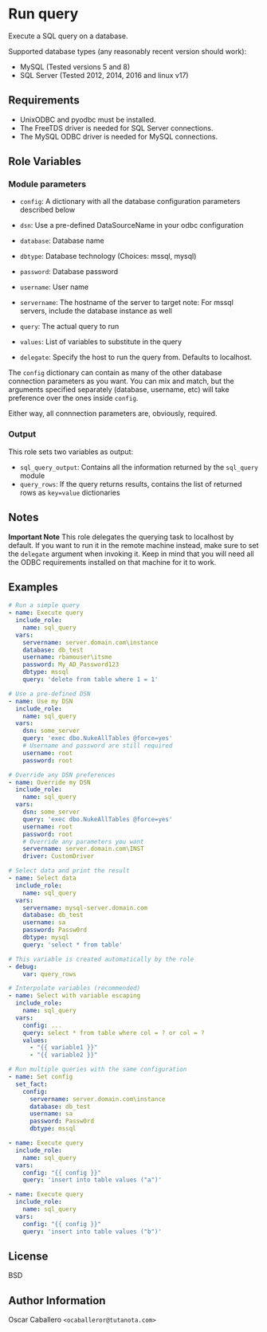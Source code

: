 Run query
=========

Execute a SQL query on a database.

Supported database types (any reasonably recent version should work):
- MySQL (Tested versions 5 and 8)
- SQL Server (Tested 2012, 2014, 2016 and linux v17)

Requirements
------------

* UnixODBC and pyodbc must be installed.
* The FreeTDS driver is needed for SQL Server connections.
* The MySQL ODBC driver is needed for MySQL connections.

Role Variables
--------------

### Module parameters
- `config`: A dictionary with all the database configuration parameters
  described below

- `dsn`: Use a pre-defined DataSourceName in your odbc configuration

- `database`: Database name

- `dbtype`: Database technology
  (Choices: mssql, mysql)

- `password`: Database password

- `username`: User name

- `servername`: The hostname of the server to target
  note: For mssql servers, include the database instance as well

- `query`: The actual query to run

- `values`: List of variables to substitute in the query

- `delegate`: Specify the host to run the query from. Defaults to localhost.

The `config` dictionary can contain as many of the other database connection
parameters as you want. You can mix and match, but the arguments specified
separately (database, username, etc) will take preference over the ones inside
`config`.

Either way, all connnection parameters are, obviously, required.

### Output

This role sets two variables as output:

- `sql_query_output`: Contains all the information returned by the `sql_query`
  module
- `query_rows`: If the query returns results, contains the list of returned rows
  as `key=value` dictionaries


Notes
-----
**Important Note**
This role delegates the querying task to localhost by default. If you want to run it in the remote machine instead, make sure to set the `delegate` argument when invoking it. Keep in mind that you will need all the ODBC requirements installed on that machine for it to work.


Examples
----------------

```yml
# Run a simple query
- name: Execute query
  include_role:
    name: sql_query
  vars:
    servername: server.domain.com\instance
    database: db_test
    username: rbamouser\itsme
    password: My_AD_Password123
    dbtype: mssql
    query: 'delete from table where 1 = 1'

# Use a pre-defined DSN
- name: Use my DSN
  include_role:
    name: sql_query
  vars:
    dsn: some_server
    query: 'exec dbo.NukeAllTables @force=yes'
    # Username and password are still required
    username: root
    password: root

# Override any DSN preferences
- name: Override my DSN
  include_role:
    name: sql_query
  vars:
    dsn: some_server
    query: 'exec dbo.NukeAllTables @force=yes'
    username: root
    password: root
    # Override any parameters you want
    servername: server.domain.com\INST
    driver: CustomDriver

# Select data and print the result
- name: Select data
  include_role:
    name: sql_query
  vars:
    servername: mysql-server.domain.com
    database: db_test
    username: sa
    password: Passw0rd
    dbtype: mysql
    query: 'select * from table'

# This variable is created automatically by the role
- debug:
    var: query_rows

# Interpolate variables (recommended)
- name: Select with variable escaping
  include_role:
    name: sql_query
  vars:
    config: ...
    query: select * from table where col = ? or col = ?
    values:
      - "{{ variable1 }}"
      - "{{ variable2 }}"

# Run multiple queries with the same configuration
- name: Set config
  set_fact:
    config:
      servername: server.domain.com\instance
      database: db_test
      username: sa
      password: Passw0rd
      dbtype: mssql

- name: Execute query
  include_role:
    name: sql_query
  vars:
    config: "{{ config }}"
    query: 'insert into table values ("a")'

- name: Execute query
  include_role:
    name: sql_query
  vars:
    config: "{{ config }}"
    query: 'insert into table values ("b")'
```

License
-------

BSD

Author Information
------------------

Oscar Caballero `<ocaballeror@tutanota.com>`
